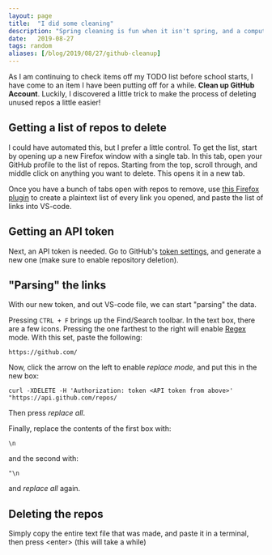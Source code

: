 ```yaml
---
layout: page
title:  "I did some cleaning"
description: "Spring cleaning is fun when it isn't spring, and a computer does all the work"
date:   2019-08-27
tags: random
aliases: [/blog/2019/08/27/github-cleanup]
---
```


As I am continuing to check items off my TODO list before school starts, I have come to an item I have been putting off for a while. **Clean up GitHub Account**. Luckily, I discovered a little trick to make the process of deleting unused repos a little easier!

## Getting a list of repos to delete
I could have automated this, but I prefer a little control. To get the list, start by opening up a new Firefox window with a single tab. In this tab, open your GitHub profile to the list of repos.
Starting from the top, scroll through, and middle click on anything you want to delete. This opens it in a new tab.

Once you have a bunch of tabs open with repos to remove, use [this Firefox plugin](https://addons.mozilla.org/en-US/firefox/addon/urls-list/) to create a plaintext list of every link you opened, and paste the list of links into VS-code.

## Getting an API token
Next, an API token is needed. Go to GitHub's [token settings](https://github.com/settings/tokens), and generate a new one (make sure to enable repository deletion).

## "Parsing" the links
With our new token, and out VS-code file, we can start "parsing" the data. 

Pressing `CTRL + F` brings up the Find/Search toolbar. In the text box, there are a few icons. Pressing the one farthest to the right will enable [Regex](https://en.wikipedia.org/wiki/Regular_expression) mode. With this set, paste the following:
```
https://github.com/
```

Now, click the arrow on the left to enable *replace mode*, and put this in the new box:
```
curl -XDELETE -H 'Authorization: token <API token from above>' "https://api.github.com/repos/
```

Then press *replace all*.

Finally, replace the contents of the first box with:
```
\n
```

and the second with:
```
"\n
```

and *replace all* again.

## Deleting the repos
Simply copy the entire text file that was made, and paste it in a terminal, then press \<enter\> (this will take a while)